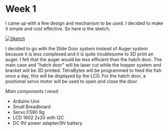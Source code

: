 # Week 1

I came up with a few design and mechanism to be used. I decided to make it simple and cost effective.
So here is the sketch,

<a href="images/FinalProject/Sketch.jpg"><img src="/EP1000/images/FinalProject/Sketch.png" alt="Sketch"></a>

I decided to go with the Slide Door system instead of Auger system because it is less complexed and it is quite troublesome to 3D print an auger. I felt that the auger would be less efficient than the hatch door. The main case and "hatch door" will be laser cut while the hopper system and bracket will be 3D printed. TetraBytes will be programmed to feed the fish once a day, this will be displayed by the LCD. For the hatch door, a positional servo motor will be used to open and close the door.

*Main components I need:*
- Arduino Uno
- Small Breadboard
- Servo FS90 9g
- LCD 1602 2x20 with I2C
- DC 9V power adapter/9V battery
